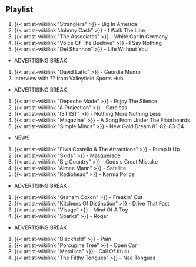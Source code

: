 ## Playlist

1. {{< artist-wikilink "Stranglers" >}} - Big In America
2. {{< artist-wikilink "Johnny Cash" >}} - I Walk The Line
3. {{< artist-wikilink "The Associates" >}} - White Car In Germany
4. {{< artist-wikilink "Voice Of The Beehive" >}} - I Say Nothing
5. {{< artist-wikilink "Del Shannon" >}} - Life Without You

- ADVERTISING BREAK

1. {{< artist-wikilink "David Latto" >}} - Geordie Munro
2. Interview with ?? from Valleyfield Sports Hub

- ADVERTISING BREAK

1. {{< artist-wikilink "Depeche Mode" >}} - Enjoy The Silence
2. {{< artist-wikilink "A Projection" >}} - Careless
3. {{< artist-wikilink "IST IST" >}} - Nothing More Nothing Less
4. {{< artist-wikilink "Magazine" >}} - A Song From Under The Floorboards
5. {{< artist-wikilink "Simple Minds" >}} - New Gold Dream 81-82-83-84

- NEWS

1. {{< artist-wikilink "Elvis Costello & The Attractions" >}} - Pump It Up
2. {{< artist-wikilink "Skids" >}} - Masquerade
3. {{< artist-wikilink "Big Country" >}} - Gods's Great Mistake
4. {{< artist-wikilink "Aimee Mann" >}} - Satellite
5. {{< artist-wikilink "Radiohead" >}} - Karma Police

- ADVERTISING BREAK

1. {{< artist-wikilink "Graham Coxon" >}} - Freakin' Out
2. {{< artist-wikilink "Kitchens Of Distinction" >}} - Drive That Fast
3. {{< artist-wikilink "Visage" >}} - Mind Of A Toy
4. {{< artist-wikilink "Sparks" >}} - Roger

- ADVERTISING BREAK

1. {{< artist-wikilink "Blackfield" >}} - Pain
2. {{< artist-wikilink "Porcupine Tree" >}} - Open Car
3. {{< artist-wikilink "Metallica" >}} - Call Of Ktulu
4. {{< artist-wikilink "The Filthy Tongues" >}} - Nae Tongues
